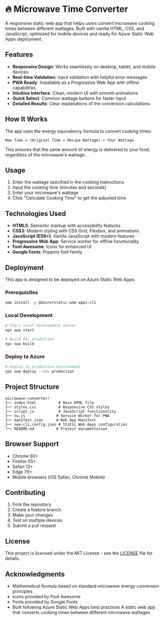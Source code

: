 # 🔥 Microwave Time Converter

A responsive static web app that helps users convert microwave cooking times between different wattages. Built with vanilla HTML, CSS, and JavaScript, optimized for mobile devices and ready for Azure Static Web Apps deployment.

## Features

- **Responsive Design**: Works seamlessly on desktop, tablet, and mobile devices
- **Real-time Validation**: Input validation with helpful error messages
- **PWA Ready**: Installable as a Progressive Web App with offline capabilities
- **Intuitive Interface**: Clean, modern UI with smooth animations
- **Quick Select**: Common wattage buttons for faster input
- **Detailed Results**: Clear explanations of the conversion calculations

## How It Works

The app uses the energy equivalency formula to convert cooking times:

```
New Time = (Original Time × Recipe Wattage) ÷ Your Wattage
```

This ensures that the same amount of energy is delivered to your food, regardless of the microwave's wattage.

## Usage

1. Enter the wattage specified in the cooking instructions
2. Input the cooking time (minutes and seconds)
3. Enter your microwave's wattage
4. Click "Calculate Cooking Time" to get the adjusted time

## Technologies Used

- **HTML5**: Semantic markup with accessibility features
- **CSS3**: Modern styling with CSS Grid, Flexbox, and animations
- **JavaScript (ES6+)**: Vanilla JavaScript with modern features
- **Progressive Web App**: Service worker for offline functionality
- **Font Awesome**: Icons for enhanced UI
- **Google Fonts**: Poppins font family

## Deployment

This app is designed to be deployed on Azure Static Web Apps:

### Prerequisites

```bash
npm install -g @azure/static-web-apps-cli
```

### Local Development

```bash
# Start local development server
npx swa start

# Build for production
npx swa build
```

### Deploy to Azure

```bash
# Deploy to production environment
npx swa deploy --env production
```

## Project Structure

```
microwave-converter/
├── index.html          # Main HTML file
├── styles.css          # Responsive CSS styles
├── script.js           # JavaScript functionality
├── sw.js              # Service Worker for PWA
├── manifest.json      # Web App Manifest
├── swa-cli.config.json # Static Web Apps configuration
└── README.md          # Project documentation
```

## Browser Support

- Chrome 60+
- Firefox 55+
- Safari 12+
- Edge 79+
- Mobile browsers (iOS Safari, Chrome Mobile)

## Contributing

1. Fork the repository
2. Create a feature branch
3. Make your changes
4. Test on multiple devices
5. Submit a pull request

## License

This project is licensed under the MIT License - see the [LICENSE](LICENSE) file for details.

## Acknowledgments

- Mathematical formula based on standard microwave energy conversion principles
- Icons provided by Font Awesome
- Fonts provided by Google Fonts
- Built following Azure Static Web Apps best practices
A static web app that converts cooking times between different microwave wattages
